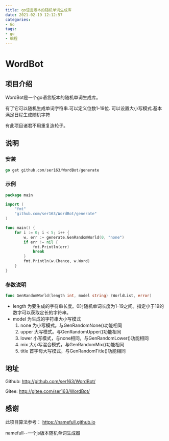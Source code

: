 ```yaml
---
title: go语言版本的随机单词生成库
date: 2021-02-19 12:12:57
categories:
- Go
tags:
- go
- 编程
---
```

# WordBot
## 项目介绍
  WordBot是一个go语言版本的随机单词生成库。

   有了它可以随机生成单词字符串.可以定义位数1-19位.
   可以设置大小写模式.基本满足日程生成随机字符

   有此项目诸君不用重复造轮子。
## 说明
### 安装
```go
go get github.com/ser163/WordBot/generate
```
### 示例
```go
package main

import (
	"fmt"
	"github.com/ser163/WordBot/generate"
)

func main() {
	for i := 0; i < 5; i++ {
		w, err := generate.GenRandomWorld(0, "none")
		if err != nil {
			fmt.Println(err)
			break
		}
		fmt.Println(w.Chance, w.Word)
	}
}
```
### 参数说明
```go
func GenRandomWorld(length int, model string) (WorldList, error)
```
- length 为要生成的字符串长度。0时随机单词长度为1-19之间。指定小于19的数字可以获取定长的字符串。
- model 为生成的字符串大小写模式
  1. none 为小写模式。与GenRandomNone()功能相同
  2. upper 大写模式。与GenRandomUpper()功能相同
  3. lower 小写模式，与none相同，与GenRandomLower()功能相同
  4. mix 大小写混合模式，与GenRandomMix()功能相同
  5. title 首字母大写模式，与GenRandomTitle()功能相同
## 地址
   Github: http://github.com/ser163/WordBot/

   Gitee: http://gitee.com/ser163/WordBot/
## 感谢
此项目算法参考： https://namefull.github.io

namefull--一个js版本随机单词生成器
